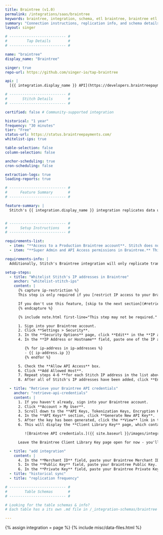 ```yaml
---
title: Braintree (v1.0)
permalink: /integrations/saas/braintree
keywords: braintree, integration, schema, etl braintree, braintree etl, braintree schema
summary: "Connection instructions, replication info, and schema details for Stitch's Braintree integration."
layout: singer

# -------------------------- #
#         Tap Details        #
# -------------------------- #

name: "braintree"
display_name: "Braintree"

singer: true
repo-url: https://github.com/singer-io/tap-braintree

api: |
  [{{ integration.display_name }} API](https://developers.braintreepayments.com/start/overview){:target="new"}

# -------------------------- #
#       Stitch Details       #
# -------------------------- #

certified: false # Community-supported integration

historical: "1 year"
frequency: "30 minutes"
tier: "Free"
status-url: https://status.braintreepayments.com/
whitelist-ips: true

table-selection: false
column-selection: false

anchor-scheduling: true
cron-scheduling: false

extraction-logs: true
loading-reports: true

# -------------------------- #
#      Feature Summary       #
# -------------------------- #

feature-summary: |
  Stitch's {{ integration.display_name }} integration replicates data using the {{ integration.api | flatify }}. Refer to the [Schema](#schema) section for a list of objects available for replication.


# -------------------------- #
#      Setup Instructions    #
# -------------------------- #

requirements-list:
  - item: "**Access to a Production Braintree account**. Stitch does not currently support connecting to Sandbox accounts."
  - item: "**Super Admin and API Access permissions in Braintree.** This is required to create the API access token in Braintree. [You can find info on Braintree user roles and permissions here](https://articles.braintreepayments.com/control-panel/basics/users-roles)."

requirements-info: |
  Additionally, Stitch's Braintree integration will only replicate transactions for the **default merchant account** in your Braintree instance. You can verify the merchant account set as the default by going to **Settings > Processing > Merchant Accounts** when signed into Braintree.

setup-steps:
  - title: "Whitelist Stitch's IP addresses in Braintree"
    anchor: "whitelist-stitch-ips"
    content: |
      {% capture ip-restriction %}
      This step is only required if you [restrict IP access to your Braintree account](https://articles.braintreepayments.com/reference/security/control-panel-whitelisting).

      If you don't use this feature, [skip to the next section](#retrieve-api-credentials).
      {% endcapture %}

      {% include note.html first-line="This step may not be required." content=ip-restriction %}

      1. Sign into your Braintree account.
      2. Click **Settings > Security**.
      3. In the **Security Options** page, click **Edit** in the **IP and Hostname Restrictions** section.
      4. In the **IP Address or Hostname** field, paste one of the IP addresses from the following list:

         {% for ip-address in ip-addresses %}
         - {{ ip-address.ip }}
         {% endfor %}

      5. Check the **Allow API Access** box.
      6. Click **Add Allowed Host**.
      7. Repeat steps 4-6 **for each Stitch IP address in the list above**.
      8. After all of Stitch's IP addresses have been added, click **Enable Restrictions**.

  - title: "Retrieve your Braintree API credentials"
    anchor: "retrieve-api-credentials"
    content: |
      1. If you haven't already, sign into your Braintree account.
      2. Click **Account > My User**.
      3. Scroll down to the **API Keys, Tokenization Keys, Encryption Keys** section and click **View Authorizations**.
      4. In the **API Keys** section, click **Generate New API Key**.
      5. After the key has been generated, click the **View** link in the **Private Key** column.
      6. This will display the **Client Library Key** page, which contains your Braintree API credentials:

         ![Braintree API credentials.]({{ site.baseurl }}/images/integrations/braintree-api-credentials.png)

      Leave the Braintree Client Library Key page open for now - you'll need the **Public Key**, **Private Key**, and **Merchant ID** to complete the setup in Stitch.

  - title: "add integration"
    content: |
      4. In the **Merchant ID** field, paste your Braintree Merchant ID.
      5. In the **Public Key** field, paste your Braintree Public Key.
      6. In the **Private Key** field, paste your Braintree Private Key.
  - title: "historical sync"
  - title: "replication frequency"

# -------------------------- #
#        Table Schemas       #
# -------------------------- #

# Looking for the table schemas & info?
# Each table has a its own .md file in /_integration-schemas/braintree

---
```

{% assign integration = page %}
{% include misc/data-files.html %}
